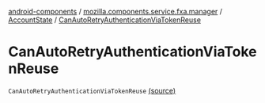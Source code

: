 [android-components](../../index.md) / [mozilla.components.service.fxa.manager](../index.md) / [AccountState](index.md) / [CanAutoRetryAuthenticationViaTokenReuse](./-can-auto-retry-authentication-via-token-reuse.md)

# CanAutoRetryAuthenticationViaTokenReuse

`CanAutoRetryAuthenticationViaTokenReuse` [(source)](https://github.com/mozilla-mobile/android-components/blob/master/components/service/firefox-accounts/src/main/java/mozilla/components/service/fxa/manager/State.kt#L19)